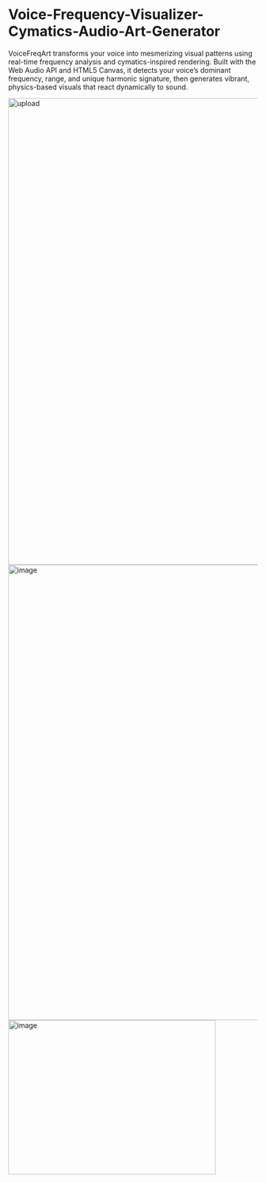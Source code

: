 # Voice-Frequency-Visualizer-Cymatics-Audio-Art-Generator
VoiceFreqArt transforms your voice into mesmerizing visual patterns using real-time frequency analysis and cymatics-inspired rendering. Built with the Web Audio API and HTML5 Canvas, it detects your voice’s dominant frequency, range, and unique harmonic signature, then generates vibrant, physics-based visuals that react dynamically to sound.


<img width="1920" height="943" alt="upload" src="https://github.com/user-attachments/assets/04e8530f-49fc-4b1f-8eff-c95eb26ed543" />
<img width="1902" height="920" alt="image" src="https://github.com/user-attachments/assets/ddc3bee1-09e9-464c-bbfb-62ab902d1e46" />
<img width="419" height="312" alt="image" src="https://github.com/user-attachments/assets/240d169a-6069-4817-899a-ed0061a12639" />

